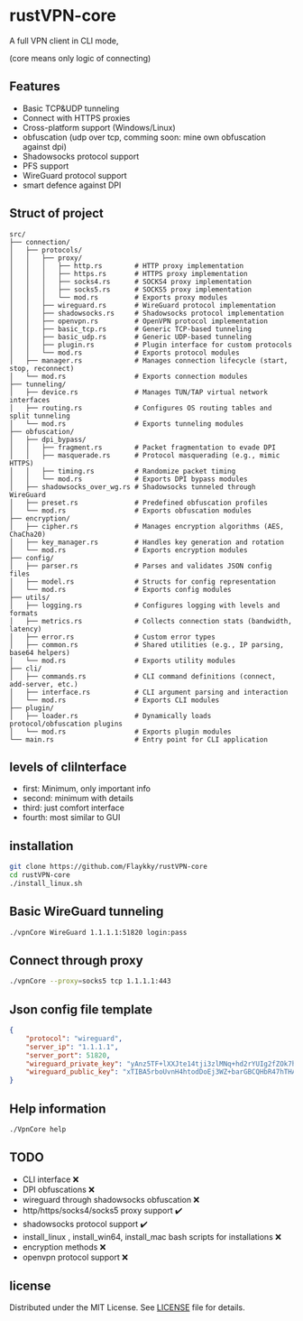 # rustVPN-core

A full VPN client in CLI mode, 

(core means only logic of connecting)

## Features
- Basic TCP&UDP tunneling
- Connect with HTTPS proxies
- Cross-platform support (Windows/Linux)
- obfuscation (udp over tcp, comming soon: mine own obfuscation against dpi)
- Shadowsocks protocol support
- PFS support
- WireGuard protocol support
- smart defence against DPI

## Struct of project
```text
src/
├── connection/
│   ├── protocols/
│   │   ├── proxy/
│   │   │   ├── http.rs        # HTTP proxy implementation
│   │   │   ├── https.rs       # HTTPS proxy implementation
│   │   │   ├── socks4.rs      # SOCKS4 proxy implementation
│   │   │   ├── socks5.rs      # SOCKS5 proxy implementation
│   │   │   └── mod.rs         # Exports proxy modules
│   │   ├── wireguard.rs       # WireGuard protocol implementation
│   │   ├── shadowsocks.rs     # Shadowsocks protocol implementation
│   │   ├── openvpn.rs         # OpenVPN protocol implementation
│   │   ├── basic_tcp.rs       # Generic TCP-based tunneling
│   │   ├── basic_udp.rs       # Generic UDP-based tunneling
│   │   ├── plugin.rs          # Plugin interface for custom protocols
│   │   └── mod.rs             # Exports protocol modules
│   ├── manager.rs             # Manages connection lifecycle (start, stop, reconnect)
│   └── mod.rs                 # Exports connection modules
├── tunneling/
│   ├── device.rs              # Manages TUN/TAP virtual network interfaces
│   ├── routing.rs             # Configures OS routing tables and split tunneling
│   └── mod.rs                 # Exports tunneling modules
├── obfuscation/
│   ├── dpi_bypass/
│   │   ├── fragment.rs        # Packet fragmentation to evade DPI
│   │   ├── masquerade.rs      # Protocol masquerading (e.g., mimic HTTPS)
│   │   ├── timing.rs          # Randomize packet timing
│   │   └── mod.rs             # Exports DPI bypass modules
│   ├── shadowsocks_over_wg.rs # Shadowsocks tunneled through WireGuard
│   ├── preset.rs              # Predefined obfuscation profiles
│   └── mod.rs                 # Exports obfuscation modules
├── encryption/
│   ├── cipher.rs              # Manages encryption algorithms (AES, ChaCha20)
│   ├── key_manager.rs         # Handles key generation and rotation
│   └── mod.rs                 # Exports encryption modules
├── config/
│   ├── parser.rs              # Parses and validates JSON config files
│   ├── model.rs               # Structs for config representation
│   └── mod.rs                 # Exports config modules
├── utils/
│   ├── logging.rs             # Configures logging with levels and formats
│   ├── metrics.rs             # Collects connection stats (bandwidth, latency)
│   ├── error.rs               # Custom error types
│   ├── common.rs              # Shared utilities (e.g., IP parsing, base64 helpers)
│   └── mod.rs                 # Exports utility modules
├── cli/
│   ├── commands.rs            # CLI command definitions (connect, add-server, etc.)
│   ├── interface.rs           # CLI argument parsing and interaction
│   └── mod.rs                 # Exports CLI modules
├── plugin/
│   ├── loader.rs              # Dynamically loads protocol/obfuscation plugins
│   └── mod.rs                 # Exports plugin modules
└── main.rs                    # Entry point for CLI application
```

## levels of cliInterface

- first: Minimum, only important info
- second: minimum with details
- third: just comfort interface  
- fourth: most similar to GUI

## installation
```bash
git clone https://github.com/Flaykky/rustVPN-core
cd rustVPN-core
./install_linux.sh
```

## Basic WireGuard tunneling
```bash
./vpnCore WireGuard 1.1.1.1:51820 login:pass
```

## Connect through proxy
```bash
./vpnCore --proxy=socks5 tcp 1.1.1.1:443
```

## Json config file template
```json
{
    "protocol": "wireguard",
    "server_ip": "1.1.1.1",
    "server_port": 51820,
    "wireguard_private_key": "yAnz5TF+lXXJte14tji3zlMNq+hd2rYUIg2fZOk7hKQ=",
    "wireguard_public_key": "xTIBA5rboUvnH4htodDoEj3WZ+barGBCQHbR47hTHA="
}
```

## Help information
```bash
./VpnCore help
```


## TODO

- CLI interface ❌
- DPI obfuscations ❌
- wireguard through shadowsocks obfuscation ❌
- http/https/socks4/socks5 proxy support ✔️
- shadowsocks protocol support ✔️
- install_linux , install_win64, install_mac bash scripts for installations ❌
- encryption methods ❌
- openvpn protocol support ❌

## license 

Distributed under the MIT License. See [LICENSE](LICENSE) file for details.
